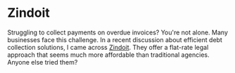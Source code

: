 # Zindoit
Struggling to collect payments on overdue invoices? You're not alone. Many businesses face this challenge. In a recent discussion about efficient debt collection solutions, I came across <a href="https://zindoit.com/">Zindoit</a>. They offer a flat-rate legal approach that seems much more affordable than traditional agencies. Anyone else tried them?
